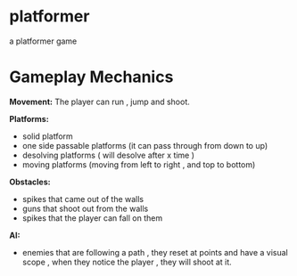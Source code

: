 platformer
==========

a platformer game


Gameplay Mechanics 
==================

**Movement:** 
The player can run , jump and shoot.

**Platforms:**
- solid platform
- one side passable platforms (it can pass through from down to up)
- desolving platforms ( will desolve after x time )
- moving platforms (moving from left to right , and top to bottom)
      
**Obstacles:**
- spikes that came out of the walls 
- guns that shoot out from the walls
- spikes that the player can fall on them
      
**AI:**
- enemies that are following a path , they reset at points
      and have a visual scope , when they notice the player , they will shoot at it.
      

